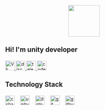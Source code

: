 <div align="center">
  <img height="100" src="https://media.discordapp.net/attachments/656865654976020490/1161969809144168468/2023-10-12_141225442.png?ex=653a3bb6&is=6527c6b6&hm=9f7861afec7d490552f78b1bb68390cd403031196b695d43a258a76d560d6ba9&=**"  />
</div>

###

<h2 align="left">Hi! I'm unity developer</h2>

###

<div align="left">
  <a href="https://vk.com/hah_ti_poiman" target="_blank">
    <img src="https://img.shields.io/badge/VK-black?style=flat-square&logo=vk&logoColor=white&labelColor=black" height="30" alt="Vk logo"  />
  </a>
  <a href="https://discordapp.com/users/650016129993146368/" target="_blank">
    <img src="https://img.shields.io/badge/discord-black?style=flat-square&logo=discord&logoColor=white&labelColor=black" height="30" alt="discord logo"  />
  </a>
  <a href="https://t.me/DaSHhxd" target="_blank">
    <img src="https://img.shields.io/badge/telegram-black?style=flat-square&logo=telegram&logoColor=white&labelColor=black" height="30" alt="telegram logo"  />
  </a>
  <a href="https://www.codewars.com/users/dashhoff" target="_blank">
    <img src="https://img.shields.io/badge/codewars-black?style=flat-square&logo=codewars&logoColor=white&labelColor=black" height="30" alt="codewars logo"  />
  </a>
</div>

###

<h2 align="left">Technology Stack</h2>

###

<div align="left">
  <img src="https://img.shields.io/badge/csharp-black?style=flat-square&logo=csharp&logoColor=white&labelColor=black" height="30" alt="csharp logo"  />
  <img width="10" />
  <img src="https://img.shields.io/badge/unity-black?style=for-the-badge&logo=unity&logoColor=white&labelColor=black" height="30" alt="unity logo"  />
  <img width="10" />
  <img src="https://img.shields.io/badge/.NET-black?style=flat-square&logo=dotnet&logoColor=white&labelColor=black" height="30" alt="dotnetc logo"  />
  <img width="10" />
  <img src="https://img.shields.io/badge/git-black?style=flat-square&logo=git&logoColor=white&labelColor=black" height="30" alt="git logo"  />
  <img width="10" />
  <img src="https://img.shields.io/badge/github-black?style=flat-square&logo=github&logoColor=white&labelColor=black" height="30" alt="github logo"  />
  <img width="5" />
</div>

###


